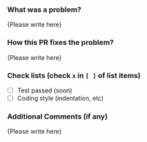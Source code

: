 ### What was a problem?

{Please write here}

### How this PR fixes the problem?

{Please write here}

### Check lists (check `x` in `[ ]` of list items)

- [ ] Test passed (soon)
- [ ] Coding style (indentation, etc)

### Additional Comments (if any)

{Please write here}


